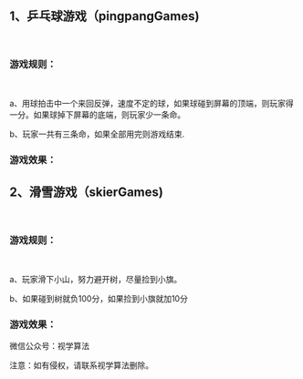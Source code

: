 <h2>1、乒乓球游戏（pingpangGames)</h2></br>
<h3>游戏规则：</h3></br>
<p>a、用球拍击中一个来回反弹，速度不定的球，如果球碰到屏幕的顶端，则玩家得一分。如果球掉下屏幕的底端，则玩家少一条命。</p>
<p>b、玩家一共有三条命，如果全部用完则游戏结束.</p>
<h3>游戏效果：</h3>




<h2>2、滑雪游戏（skierGames)</h2></br>
<h3>游戏规则：</h3></br>
<p>a、玩家滑下小山，努力避开树，尽量捡到小旗。</p>
<p>b、如果碰到树就负100分，如果捡到小旗就加10分</p>
<h3>游戏效果：</h3>





微信公众号：视学算法

注意：如有侵权，请联系视学算法删除。


